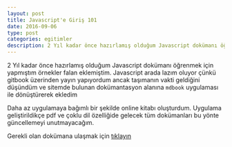 ```yaml
---
layout: post
title: Javascript'e Giriş 101
date: 2016-09-06
type: post
categories: egitimler
description: 2 Yıl kadar önce hazırlamış olduğum Javascript dokümanı öğrenmek için yapmıştım örnekler falan eklemiştim. Javascript arada lazım oluyor çünkü gitbook üzerinden yayın yapıyordum
---
```


2 Yıl kadar önce hazırlamış olduğum Javascript dokümanı öğrenmek için yapmıştım örnekler falan eklemiştim. Javascript arada lazım oluyor çünkü gitbook üzerinden yayın yapıyordum ancak taşımanın vakti geldiğini düşündüm ve sitemde bulunan dokümantasyon alanına `mdbook` uygulaması ile dönüştürerek ekledim

Daha az uygulamaya bağımlı bir şekilde online kitabı oluşturdum. Uygulama geliştirildikçe pdf ve çoklu dil özelliğide gelecek tüm dokümanları bu yönte güncellemeyi unutmayacağım.

Gerekli olan dokümana ulaşmak için [tıklayın](https://www.gitbook.com/book/mertcangokgoz/javascripttutorial/details)
